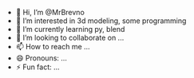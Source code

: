 - 👋 Hi, I’m @MrBrevno
- 👀 I’m interested in 3d modeling, some programming
- 🌱 I’m currently learning py, blend
- 💞️ I’m looking to collaborate on ...
- 📫 How to reach me ...
- 😄 Pronouns: ...
- ⚡ Fun fact: ...

<!---
MrBrevno/MrBrevno is a ✨ special ✨ repository because its `README.md` (this file) appears on your GitHub profile.
You can click the Preview link to take a look at your changes.
--->
